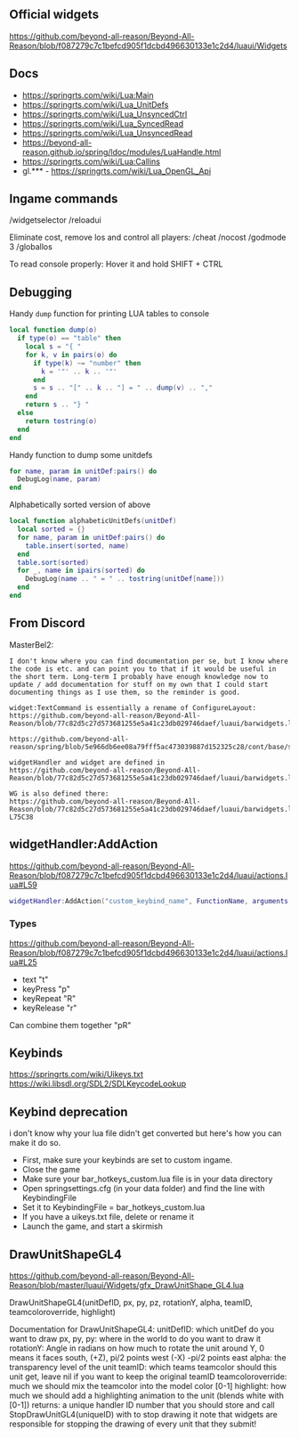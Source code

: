 ## Official widgets

https://github.com/beyond-all-reason/Beyond-All-Reason/blob/f087279c7c1befcd905f1dcbd496630133e1c2d4/luaui/Widgets

## Docs

- https://springrts.com/wiki/Lua:Main
- https://springrts.com/wiki/Lua_UnitDefs
- https://springrts.com/wiki/Lua_UnsyncedCtrl
- https://springrts.com/wiki/Lua_SyncedRead
- https://springrts.com/wiki/Lua_UnsyncedRead
- https://beyond-all-reason.github.io/spring/ldoc/modules/LuaHandle.html
- https://springrts.com/wiki/Lua:Callins
- gl.\*\*\* - https://springrts.com/wiki/Lua_OpenGL_Api

## Ingame commands

/widgetselector
/reloadui

Eliminate cost, remove los and control all players:
/cheat
/nocost
/godmode 3
/globallos

To read console properly: Hover it and hold SHIFT + CTRL

## Debugging

Handy `dump` function for printing LUA tables to console

```lua
local function dump(o)
  if type(o) == "table" then
    local s = "{ "
    for k, v in pairs(o) do
      if type(k) ~= "number" then
        k = '"' .. k .. '"'
      end
      s = s .. "[" .. k .. "] = " .. dump(v) .. ","
    end
    return s .. "} "
  else
    return tostring(o)
  end
end
```

Handy function to dump some unitdefs

```lua
for name, param in unitDef:pairs() do
  DebugLog(name, param)
end
```

Alphabetically sorted version of above

```lua
local function alphabeticUnitDefs(unitDef)
  local sorted = {}
  for name, param in unitDef:pairs() do
    table.insert(sorted, name)
  end
  table.sort(sorted)
  for _, name in ipairs(sorted) do
    DebugLog(name .. " = " .. tostring(unitDef[name]))
  end
end
```

## From Discord

MasterBel2:

```
I don't know where you can find documentation per se, but I know where the code is etc. and can point you to that if it would be useful in the short term. Long-term I probably have enough knowledge now to update / add documentation for stuff on my own that I could start documenting things as I use them, so the reminder is good.

widget:TextCommand is essentially a rename of ConfigureLayout:
https://github.com/beyond-all-reason/Beyond-All-Reason/blob/77c82d5c27d573681255e5a41c23db029746daef/luaui/barwidgets.lua#L1161

https://github.com/beyond-all-reason/spring/blob/5e966db6ee08a79fff5ac473039887d152325c28/cont/base/springcontent/LuaHandler/Utilities/specialCallinHandlers.lua#L66

widgetHandler and widget are defined in
https://github.com/beyond-all-reason/Beyond-All-Reason/blob/77c82d5c27d573681255e5a41c23db029746daef/luaui/barwidgets.lua

WG is also defined there:
https://github.com/beyond-all-reason/Beyond-All-Reason/blob/77c82d5c27d573681255e5a41c23db029746daef/luaui/barwidgets.lua#LL75C38-L75C38
```

## widgetHandler:AddAction

https://github.com/beyond-all-reason/Beyond-All-Reason/blob/f087279c7c1befcd905f1dcbd496630133e1c2d4/luaui/actions.lua#L59

```lua
widgetHandler:AddAction("custom_keybind_name", FunctionName, arguments, types)
```

### Types

https://github.com/beyond-all-reason/Beyond-All-Reason/blob/f087279c7c1befcd905f1dcbd496630133e1c2d4/luaui/actions.lua#L25

- text "t"
- keyPress "p"
- keyRepeat "R"
- keyRelease "r"

Can combine them together "pR"

## Keybinds

https://springrts.com/wiki/Uikeys.txt
https://wiki.libsdl.org/SDL2/SDLKeycodeLookup

## Keybind deprecation

i don't know why your lua file didn't get converted but here's how you can make it do so.

- First, make sure your keybinds are set to custom ingame.
- Close the game
- Make sure your bar_hotkeys_custom.lua file is in your data directory
- Open springsettings.cfg (in your data folder) and find the line with KeybindingFile
- Set it to KeybindingFile = bar_hotkeys_custom.lua
- If you have a uikeys.txt file, delete or rename it
- Launch the game, and start a skirmish

## DrawUnitShapeGL4

https://github.com/beyond-all-reason/Beyond-All-Reason/blob/master/luaui/Widgets/gfx_DrawUnitShape_GL4.lua

DrawUnitShapeGL4(unitDefID, px, py, pz, rotationY, alpha, teamID, teamcoloroverride, highlight)

Documentation for DrawUnitShapeGL4:
unitDefID: which unitDef do you want to draw
px, py, py: where in the world to do you want to draw it
rotationY: Angle in radians on how much to rotate the unit around Y,
0 means it faces south, (+Z),
pi/2 points west (-X)
-pi/2 points east
alpha: the transparency level of the unit
teamID: which teams teamcolor should this unit get, leave nil if you want to keep the original teamID
teamcoloroverride: much we should mix the teamcolor into the model color [0-1]
highlight: how much we should add a highlighting animation to the unit (blends white with [0-1])
returns: a unique handler ID number that you should store and call StopDrawUnitGL4(uniqueID) with to stop drawing it
note that widgets are responsible for stopping the drawing of every unit that they submit!
